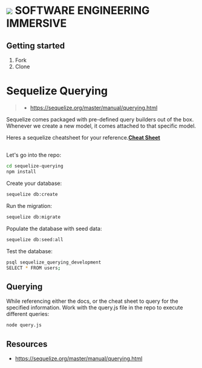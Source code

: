 # ![](https://ga-dash.s3.amazonaws.com/production/assets/logo-9f88ae6c9c3871690e33280fcf557f33.png)  SOFTWARE ENGINEERING IMMERSIVE

## Getting started

1. Fork
1. Clone

# Sequelize Querying

> - https://sequelize.org/master/manual/querying.html

Sequelize comes packaged with pre-defined query builders out of the box. Whenever we create a new model, it comes attached to that specific model.

Heres a sequelize cheatsheet for your reference.**[Cheat Sheet]()**


##

Let's go into the repo:

```sh
cd sequelize-querying
npm install
```

Create your database:

```sh
sequelize db:create
```

Run the migration:

```sh
sequelize db:migrate
```

Populate the database with seed data:

```sh
sequelize db:seed:all
```

Test the database:

```sh
psql sequelize_querying_development
SELECT * FROM users;
```

## Querying

While referencing either the docs, or the cheat sheet to query for the specified information. Work with the query.js file in the repo to execute different queries:

```sh
node query.js
```


## Resources

- https://sequelize.org/master/manual/querying.html
